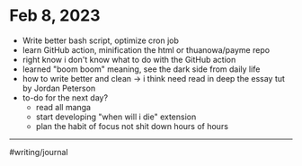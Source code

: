 # Feb 8, 2023

- Write better bash script, optimize cron job
- learn GitHub action, minification the html or thuanowa/payme repo
- right know i don't know what to do with the GitHub action
- learned "boom boom" meaning, see the dark side from daily life
- how to write better and clean -> i think need read in deep the essay tut by Jordan Peterson
- to-do for the next day?
  - read all manga
  - start developing "when will i die" extension
  - plan the habit of focus not shit down hours of hours

---

#writing/journal 
